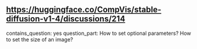 ## https://huggingface.co/CompVis/stable-diffusion-v1-4/discussions/214

contains_question: yes
question_part: How to set optional parameters? How to set the size of an image?